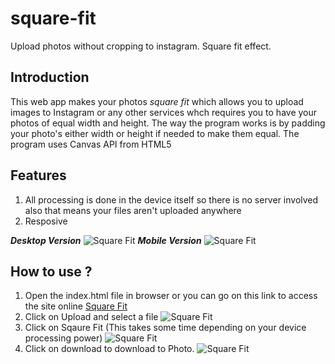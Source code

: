 # square-fit
Upload photos without cropping to instagram. Square fit effect.

## Introduction
This web app makes your photos *square fit* which allows you to upload images to Instagram or any other services whch requires you to have your photos of equal width and height. The way the program works is by padding your photo's either width or height if needed to make them equal. The program uses Canvas API from HTML5

## Features
1. All processing is done in the device itself so there is no server involved also that means your files aren't uploaded anywhere
2. Resposive

***Desktop Version***
![Square Fit](https://github.com/satanic-devil/output-files/blob/main/square-fit-desktop.png?raw=true)
***Mobile Version***
![Square Fit](https://github.com/satanic-devil/output-files/blob/main/square-fit-mobile.jpg?raw=true)

## How to use ?
1. Open the index.html file in browser or you can go on this link to access the site online [Square Fit](http://satanicutils.000webhostapp.com/)
2. Click on Upload and select a file
![Square Fit](https://github.com/satanic-devil/output-files/blob/main/square-fit-upload.jpg?raw=true)
3. Click on Sqaure Fit (This takes some time depending on your device processing power)
![Square Fit](https://github.com/satanic-devil/output-files/blob/main/square-fit-square.jpg?raw=true)
4. Click on download to download to Photo.
![Square Fit](https://github.com/satanic-devil/output-files/blob/main/square-fit-download.jpg?raw=true)

